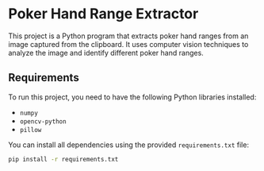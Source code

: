 # Poker Hand Range Extractor

This project is a Python program that extracts poker hand ranges from an image captured from the clipboard. It uses computer vision techniques to analyze the image and identify different poker hand ranges.

## Requirements

To run this project, you need to have the following Python libraries installed:

- `numpy`
- `opencv-python`
- `pillow`

You can install all dependencies using the provided `requirements.txt` file:

```bash
pip install -r requirements.txt

